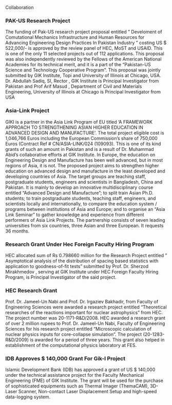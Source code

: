 Collaboration
### PAK-US Research Project
The funding of Pak-US research project proposal entitled ” Develoment of Comutational Mechanics Infrastructure and Human Resources for Advancing Engineering Design Practices In Pakistan Industry ” costing US $ 522,000/- is approved by the review panel of HEC, MoST and USAID. This is one of the only 11 selected projects out of 112 applications. This proposal was also independently reviewed by the Fellows of the American National Academies for its technical merit, and it is a part of the “Pakistan-US Science and Technology Cooperative Program”.
This proposal was jointly submitted by GIK Institute, Topi and University of Illinois at Chicago, USA. Dr. Abdullah Sadiq, SI, Rector , GIK Institute is Principal Investigator from Pakistan and Prof Arif Masud , Department of Civil and Materials Engineering, University of Illinois at Chicago is Principal Investigator from USA
### Asia-Link Project
GIKI is a partner in the Asia Link Program of EU titled ‘A FRAMEWORK APPROACH TO STRENGTHENING ASIAN HIGHER EDUCATION IN ADVANCED DESIGN AND MANUFACTURE’. The total project eligible cost is 1,046,766 Euros including the European Commission’s share of 750,000 Euros (Contract Ref # CN/ASIA-LINK/024 (109093). This is one of its kind grants of such an amount in Pakistan and is a result of Dr. Muhammad Abid’s collaborative efforts at GIK Institute.
In Europe, the education on Engineering Design and Manufacture has been well advanced, but in most regions of Asia, it is not. The proposed project aims to strengthen higher education on advanced design and manufacture in the least developed and developing countries of Asia. The target groups are teaching staff, postgraduate students, engineers and scientists in Bangladesh, China and Pakistan. It is mainly to develop an innovative multidisciplinary course entitled “Advanced Design and Manufacture”; to split train Asian Ph.D. students; to train postgraduate students, teaching staff, engineers, and scientists locally and internationally, to compare the education system / programs between institutions of Asia and Europe; and to organise an “Asia Link Seminar” to gather knowledge and experience from different performers of Asia Link Projects. The partnership consists of seven leading universities from six countries, three Asian and three European. It requests 36 months.
### Research Grant Under Hec Foreign Faculty Hiring Program
HEC allocated sum of Rs 0.798660 million for the Research Project entitled ” Asymptotical analysis of the distribution of spacing based statistics with application to goodness-of-fit tests” submitted by Prof. Dr. Sherzod Mirakhmedov , serving at GIK Institute under HEC Foreign Faculty Hiring Program, is Principal Investigator of the said project.
### HEC Research Grant
Prof. Dr. Jameel-Un Nabi and Prof. Dr. Irgaziev Bakhadir, from Faculty of Engineering Sciences were awarded a research project entitled “Theoretical researches of the reactions important for nuclear astrophysics” from HEC. The project number was 20-1171-R&D/2008.
HEC awarded a research grant of over 2 million rupees to Prof. Dr. Jameel-Un Nabi, Faculty of Engineering Sciences for his research project entitled “Microscopic calculation of nuclear physics inputs for core-collapse simulation”. The project (20-1283-R&D/2009) is awarded for a period of three years. This grant also helped in establishment of the computational physics laboratory at FES.
### IDB Approves $ 140,000 Grant For Gik-I Project
Islamic Development Bank (IDB) has approved a grant of US $ 140,000 under the technical assistance project for the Faculty Mechanical Engineering (FME) of GIK Institute. The grant will be used for the purchase of sophisticated equipments such as Thermal Imager (ThemaCAM), 3D-Laser Scanner, Non-contact Laser Displacement Setup and high-speed data-logging system.

